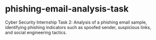 # phishing-email-analysis-task
Cyber Security Internship Task 2: Analysis of a phishing email sample, identifying phishing indicators such as spoofed sender, suspicious links, and social engineering tactics.
